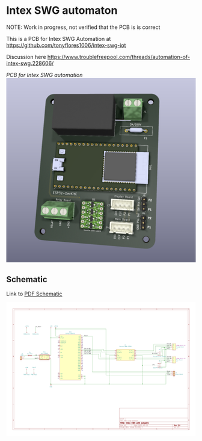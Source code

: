 # Intex SWG automaton

NOTE:
Work in progress, not verified that the PCB is is correct

This is a PCB for Intex SWG Automation at
https://github.com/tonyflores1006/intex-swg-iot

Discussion here
https://www.troublefreepool.com/threads/automation-of-intex-swg.228606/

*PCB for Intex SWG automation*
![](docs/poster.png)


## Schematic

Link to [PDF Schematic](docs/schematic.pdf)

![Schematic](docs/schematic.png)

